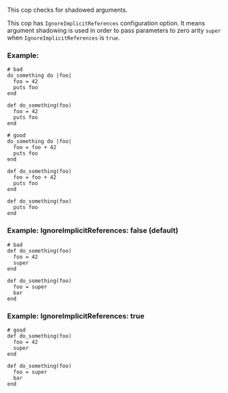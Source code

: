 This cop checks for shadowed arguments.

This cop has `IgnoreImplicitReferences` configuration option.
It means argument shadowing is used in order to pass parameters
to zero arity `super` when `IgnoreImplicitReferences` is `true`.

### Example:

    # bad
    do_something do |foo|
      foo = 42
      puts foo
    end

    def do_something(foo)
      foo = 42
      puts foo
    end

    # good
    do_something do |foo|
      foo = foo + 42
      puts foo
    end

    def do_something(foo)
      foo = foo + 42
      puts foo
    end

    def do_something(foo)
      puts foo
    end

### Example: IgnoreImplicitReferences: false (default)

    # bad
    def do_something(foo)
      foo = 42
      super
    end

    def do_something(foo)
      foo = super
      bar
    end

### Example: IgnoreImplicitReferences: true

    # good
    def do_something(foo)
      foo = 42
      super
    end

    def do_something(foo)
      foo = super
      bar
    end
